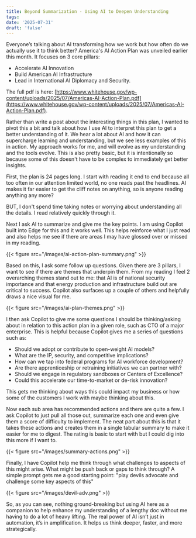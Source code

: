 ```yaml
---
title: Beyond Summarization - Using AI to Deepen Understanding
tags: 
date: '2025-07-31'
draft: 'false'
---
```


Everyone’s talking about AI transforming how we work but how often do we actually use it to think better? America's AI Action Plan was unveiled earlier this month. It focuses on 3 core pillars: 
* Accelerate AI Innovation
* Build American AI Infrastructure
* Lead in International AI Diplomacy and Security. 

The full pdf is here: [https://www.whitehouse.gov/wp-content/uploads/2025/07/Americas-AI-Action-Plan.pdf](https://www.whitehouse.gov/wp-content/uploads/2025/07/Americas-AI-Action-Plan.pdf). 

Rather than write a post about the interesting things in this plan, I wanted to pivot this a bit and talk about how I use AI to interpret this plan to get a better understanding of it. We hear a lot about AI and how it can supercharge learning and understanding, but we see less examples of this in action. My approach works for me, and will evolve as my understanding and the tools evolve. This is also pretty basic, but it is intentionally so because some of this doesn't have to be complex to immediately get better insights.

First, the plan is 24 pages long. I start with reading it end to end because all too often in our attention limited world, no one reads past the headlines. AI makes it far easier to get the cliff notes on anything, so is anyone reading anything any more?

BUT, I don't spend time taking notes or worrying about understanding all the details. I read relatively quickly through it.

Next I ask AI to summarize and give me the key points. I am using Copilot built into Edge for this and it works well. This helps reinforce what I just read and also helps me see if there are areas I may have glossed over or missed in my reading.

{{< figure src="/images/ai-action-plan-summary.png" >}}

Based on this, I ask some follow up questions. Given there are 3 pillars, I want to see if there are themes that underpin them. From my reading I feel 2 overarching themes stand out to me:  that AI is of national security importance and that energy production and infrastructure build out are critical to success. Copilot also surfaces up a couple of others and helpfully draws a nice visual for me.

{{< figure src="/images/ai-plan-themes.png" >}}

I then ask Copilot to give me some questions I should be thinking/asking about in relation to this action plan in a given role, such as CTO of a major enterprise. This is helpful because Copilot gives me a series of questions such as:

* Should we adopt or contribute to open-weight AI models?
* What are the IP, security, and competitive implications?
* How can we tap into federal programs for AI workforce development?
* Are there apprenticeship or retraining initiatives we can partner with?
* Should we engage in regulatory sandboxes or Centers of Excellence?
* Could this accelerate our time-to-market or de-risk innovation?

This gets me thinking about ways this could impact my business or how some of the customers I work with maybe thinking about this. 

Now each sub area has recommended actions and there are quite a few. I ask Copilot to just pull all those out, summarize each one and even give them a score of difficulty to implement. The neat part about this is that it takes these actions and creates them in a single tabular summary to make it easier for me to digest. The rating is basic to start with but I could dig into this more if I want to.

{{< figure src="/images/summary-actions.png" >}}

Finally, I have Copilot help me think through what challenges to aspects of this might arise. What might be push back or gaps to think through? A simple prompt gets me a good starting point: "play devils advocate and challenge some key aspects of this"

{{< figure src="/images/devil-adv.png" >}}

So, as you can see, nothing ground-breaking but using AI here as a companion to help enhance my understanding of a lengthy doc without me having to do a lot of heavy lifting. The real power of AI isn’t just in automation, it’s in amplification. It helps us think deeper, faster, and more strategically.
